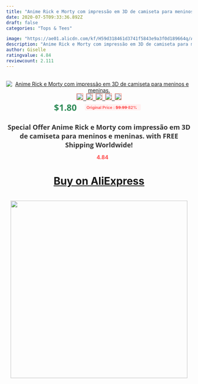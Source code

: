 ```yaml
---
title: "Anime Rick e Morty com impressão em 3D de camiseta para meninos e meninas."
date: 2020-07-5T09:33:36.892Z
draft: false
categories: "Tops & Tees"

image: "https://ae01.alicdn.com/kf/H59d318461d3741f5843e9a3f0d189664q/Anime-Rick-e-Morty-com-impressão-em-3D-de-camiseta-para-meninos-e-meninas-.jpg"
description: "Anime Rick e Morty com impressão em 3D de camiseta para meninos e meninas."
author: Giselle
ratingvalue: 4.84
reviewcount: 2.111
---
```

<br>
<div style="text-align: center;">
<a href="https://s.click.aliexpress.com/e/_AA9YS1" target="_blank" rel="nofollow noopener noreferrer"><img alt="Anime Rick e Morty com impressão em 3D de camiseta para meninos e meninas." class="magnifier-image" src="https://ae01.alicdn.com/kf/H59d318461d3741f5843e9a3f0d189664q/Anime-Rick-e-Morty-com-impressão-em-3D-de-camiseta-para-meninos-e-meninas-.jpg_640x640.jpg">
<br>
<img style="border:1px solid salmon" src="https://ae01.alicdn.com/kf/H59d318461d3741f5843e9a3f0d189664q/Anime-Rick-e-Morty-com-impressão-em-3D-de-camiseta-para-meninos-e-meninas-.jpg_120x120.jpg">&nbsp;&nbsp;<img style="border:1px solid salmon" src="https://ae01.alicdn.com/kf/H0c4907662c794e46bdc6e0d3a0d960beg/Anime-Rick-e-Morty-com-impressão-em-3D-de-camiseta-para-meninos-e-meninas-.jpg_120x120.jpg">&nbsp;&nbsp;<img style="border:1px solid salmon" src="https://ae01.alicdn.com/kf/Hf754d1cf0e144d6f9c03125aa01f9707I/Anime-Rick-e-Morty-com-impressão-em-3D-de-camiseta-para-meninos-e-meninas-.jpg_120x120.jpg">&nbsp;&nbsp;<img style="border:1px solid salmon" src="https://ae01.alicdn.com/kf/Hb419b7e969e84f2c9c8f3546d766a61b1/Anime-Rick-e-Morty-com-impressão-em-3D-de-camiseta-para-meninos-e-meninas-.jpg_120x120.jpg">&nbsp;&nbsp;<img style="border:1px solid salmon" src="https://ae01.alicdn.com/kf/H59b8ed3acf054c5896b814101fdae7b0P/Anime-Rick-e-Morty-com-impressão-em-3D-de-camiseta-para-meninos-e-meninas-.jpg_120x120.jpg"></a></div><br0>
<div style="text-align: center;"><span style="background-color: white; border: 0px; box-sizing: border-box; color: seagreen; display: inline-block; font-family: &quot;open sans&quot; , &quot;arial&quot; , &quot;helvetica&quot; , sans-serif , &quot;heiti&quot;; font-size: 24px; font-stretch: inherit; font-weight: 700; line-height: inherit; margin: 0px 10px 0px 0px; padding: 0px; vertical-align: middle;">$1.80 </span>
<span style="background: rgb(255 , 241 , 241); border-radius: 3px; border: 0px; box-sizing: border-box; color: #ff4747; display: inline-block; font-family: inherit; font-size: 12px; font-stretch: inherit; font-style: inherit; font-variant: inherit; font-weight: 600; line-height: inherit; margin: 0px; padding: 2px 5px; transform: scale(0.9); vertical-align: middle;">Original Price : <b style="text-decoration: line-through;">$9.99 </b> 82%&nbsp;&nbsp;</span></div>
<h1 style="color: #333333; display: inline-block; font-family: &quot;open sans&quot; , &quot;arial&quot; , &quot;helvetica&quot; , sans-serif , &quot;heiti&quot;; font-size: 18px; font-stretch: inherit; font-weight: 700; text-align: center;">Special Offer Anime Rick e Morty com impressão em 3D de camiseta para meninos e meninas. with FREE Shipping Worldwide!</h1>
<div style="color: #ff4747; text-align: center;">
<img src="https://4.bp.blogspot.com/-M0ZcTcb-5uY/XleCXlxnR4I/AAAAAAAAAEc/OrjgMkXV1oMQFaCRZj5HQwOCBcu3w1FegCPcBGAYYCw/s1600/star.png" style="height: 15px;">&nbsp;<b>4.84</b></div>
<div class="button_cont" align="center"><a class="buynow_a" href="https://s.click.aliexpress.com/e/_AA9YS1" target="_blank" rel="nofollow noopener noreferrer"><H1>Buy on AliExpress</H1></a></div><br>
<div class="separator" style="clear: both; text-align: center;">
<img src="https://lh3.googleusercontent.com/-pTy5HemUv9M/XlePHvY0dAI/AAAAAAAAAE4/0nX5iRUoIWY8eMW9Dpxeirr157OZliDIgCLcBGAsYHQ/s1600/badge.gif" width="480">
</div>
